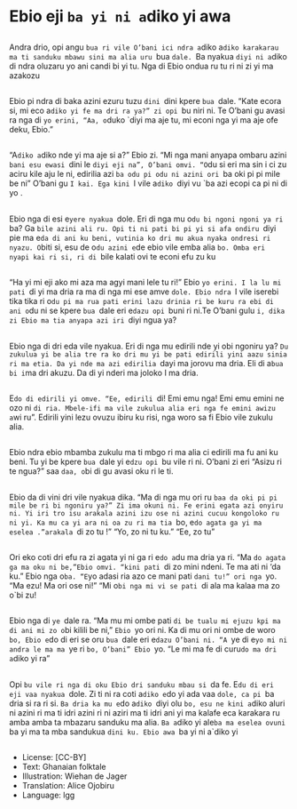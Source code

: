 # Ebio eji `ba yi ni a`diko yi awa

##
Andra drio, opi angu `bua ri vile
O’bani ici ndra a`diko a`diko
karakarau ma ti sanduku mbawu
sini ma alia uru `bua `dale. `Ba
nyakua `diyi ni a`diko di ndra
oluzaru yo ani candi bi yi tu. Nga di
Ebio ondua ru tu ri ni zi yi ma
azakozu

##
Ebio pi ndra di baka azini ezuru tuzu
`dini `dini kpere `bua `dale. “Kate
ecora si, mi eco a`diko yi fe ma dri
ra ya?” zi opi `bu niri ni. Te O’bani
gu avasi ra nga di `yo erini, “Aa,
o`duko `diyi ma aje tu, mi econi
nga yi ma aje ofe deku, Ebio.”

##
“A`diko a`diko nde yi ma aje si a?”
Ebio zi. “Mi nga mani anyapa
ombaru azini `bani esu ewasi `dini
le `diyi eji na”, O’bani omvi. “O`du
si eri ma sin i ci zu aciru kile aju le
ni, edirilia azi `ba odu pi odu ni azini
ori `ba oki pi pi mile be ni” O’bani
gu `I kai. Ega kini `I vile a`diko `diyi
vu `ba azi ecopi ca pi ni di yo .

##
Ebio nga di esi e`yere nyakua `dole.
Eri di nga mu o`du bi ngoni ngoni
ya ri `ba?
Ga `bile azini ali ru. Opi ti ni pati bi
pi yi si afa ondiru `diyi pie ma e`da
di ani ku beni, vutinia ko dri mu
akua nyaka ondresi ri nyazu. O`biti
si, esu de o`du azini e`de ebio vile
emba alia `bo. Omba eri nyapi kai ri
si, ri di `bile kalati ovi te econi efu
zu ku

##
“Ha yi mi eji ako mi aza ma agyi
mani lele tu ri!” Ebio `yo erini. I la lu
mi pati `di yi ma dria ra ma di nga
mi ese amve `dole. Ebio ndra `I vile
iserebi tika tika ri o`du pi ma rua
pati erini lazu drinia ri be kuru ra ebi
di ani o`du ni se kpere `bua `dale
eri e`dazu opi `buni ri ni.Te O’bani
gulu `i, dika zi Ebio ma tia anyapa
azi iri `diyi ngua ya?

##
Ebio nga di dri eda vile nyakua. Eri
di nga mu edirili nde yi obi ngoniru
ya? `Du zukulua yi be alia tre ra ko
dri mu yi be pati edirili yini aazu
sinia ri ma etia. Da yi nde ma azi
edirilia `dayi ma jorovu ma dria. Eli
di a`bua bi i`ma dri akuzu. Da di yi
nderi ma joloko I ma dria.

##
E`do di edirili yi omve. “Ee, edirili
`di! Emi emu nga! Emi emu emini
ne ozo ni `di ria. Mbele-ifi ma vile
zukulua alia eri nga fe emini awizu
a`wi ru”.
Edirili yini lezu ovuzu ibiru ku risi,
nga woro sa fi Ebio vile zukulu alia.

##
Ebio ndra ebio mbamba zukulu ma
ti mbgo ri ma alia ci edirili ma fu ani
ku beni.
Tu yi be kpere `bua `dale yi e`dzu
opi `bu vile ri ni. O’bani zi eri “Asizu
ri te ngua?” saa `daa, o`bi di gu
avasi oku ri le ti.

##
Ebio da di vini dri vile nyakua dika.
“Ma di nga mu ori ru `baa da oki pi
pi mile be ri bi ngoniru ya?” Zi ima
okuni ni. Fe erini egata azi onyiru ni.
Yi iri tro isu arakala azini izu ose ni
azini cucuu kongoloko ru ni yi.
Ka mu ca yi ara ni oa zu ri ma tia
`bo, e`do agata ga yi ma eselea
.”arakala `di zo tu !” “Yo, zo ni tu
ku.” “Ee, zo tu”

##
Ori eko coti dri efu ra zi agata yi ni
ga ri e`do a`du ma dria ya ri. “Ma
`do agata ga ma oku ni be,”Ebio
omvi. “kini pati `di zo mini ndeni. Te
ma ati ni ‘da ku.” Ebio nga o`ba.
“E`yo adasi ria azo ce mani pati
`dani tu!” ori nga `yo. “Ma ezu! Ma
ori ose ni!” “Mi o`bi nga mi vi se
pati `di ala ma kalaa ma zo o`bi zu!

##
Ebio nga di `ye `dale ra.
“Ma mu mi ombe pati `di be tualu
mi ejuzu kpi ma di ani mi zo o`bi
kilili be ni,” `Ebio `yo ori ni.
Ka di mu ori ni ombe de woro `bo,
Ebio e`do di eri se oru `bua `dale
eri e`dazu O’bani ni.
“A `ye di e`yo mi ni andra le ma ma
`ye ri `bo, O’bani” Ebio `yo. “Le mi
ma fe di curu`do ma dri a`diko yi
ra”

##
Opi `bu vile ri nga di oku Ebio dri
sanduku mbau si `da fe. E`du di eri
eji vaa nyakua `dole. Zi ti ni ra coti
a`diko e`do yi ada vaa `dole, ca pi
`ba dria si ra ri si.
`Ba dria ka mu e`do a`diko `diyi olu
`bo, esu ne kini a`diko aluri ni azini
ri ma ti idri azini ri ni aziri ma ti idri
ani yi ma kalafe eca karakara ru
amba amba ta mbazaru sanduku
ma alia. `Ba a`diko yi ale`ba ma
eselea ovuni `ba yi ma ta mba
sandukua `dini ku.
Ebio awa `ba yi ni a`diko yi

##
* License: [CC-BY]
* Text: Ghanaian folktale
* Illustration: Wiehan de Jager
* Translation: Alice Ojobiru
* Language: lgg
